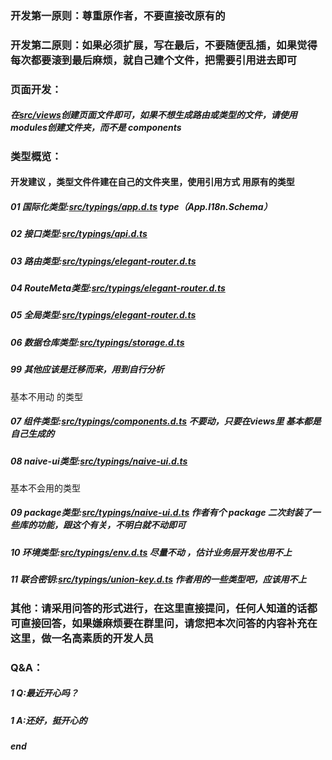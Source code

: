 ### 开发第一原则：尊重原作者，不要直接改原有的
### 开发第二原则：如果必须扩展，写在最后，不要随便乱插，如果觉得每次都要滚到最后麻烦，就自己建个文件，把需要引用进去即可

### 页面开发：
##### 在[src/views]()创建页面文件即可，如果不想生成路由或类型的文件，请使用 modules创建文件夹，而不是 components


### 类型概览：
#### 开发建议 ，类型文件件建在自己的文件夹里，使用引用方式 用原有的类型
##### 01 国际化类型:[src/typings/app.d.ts]()   type（App.I18n.Schema）
##### 02 接口类型:[src/typings/api.d.ts]()
##### 03 路由类型:[src/typings/elegant-router.d.ts]()
##### 04 RouteMeta类型:[src/typings/elegant-router.d.ts]()
##### 05 全局类型:[src/typings/elegant-router.d.ts]()
##### 06 数据仓库类型:[src/typings/storage.d.ts]()
##### 99 其他应该是迁移而来，用到自行分析

基本不用动 的类型
##### 07 组件类型:[src/typings/components.d.ts]()  不要动，只要在views里 基本都是自己生成的
##### 08 naive-ui类型:[src/typings/naive-ui.d.ts]()

基本不会用的类型
##### 09  package类型:[src/typings/naive-ui.d.ts]()  作者有个 package 二次封装了一些库的功能，跟这个有关，不明白就不动即可
##### 10 环境类型:[src/typings/env.d.ts]()  尽量不动 ，估计业务层开发也用不上
##### 11 联合密钥:[src/typings/union-key.d.ts]() 作者用的一些类型吧，应该用不上

### 其他：请采用问答的形式进行，在这里直接提问，任何人知道的话都可直接回答，如果嫌麻烦要在群里问，请您把本次问答的内容补充在这里，做一名高素质的开发人员

### Q&A：
##### 1 Q:最近开心吗？
##### 1 A:还好，挺开心的







##### end
